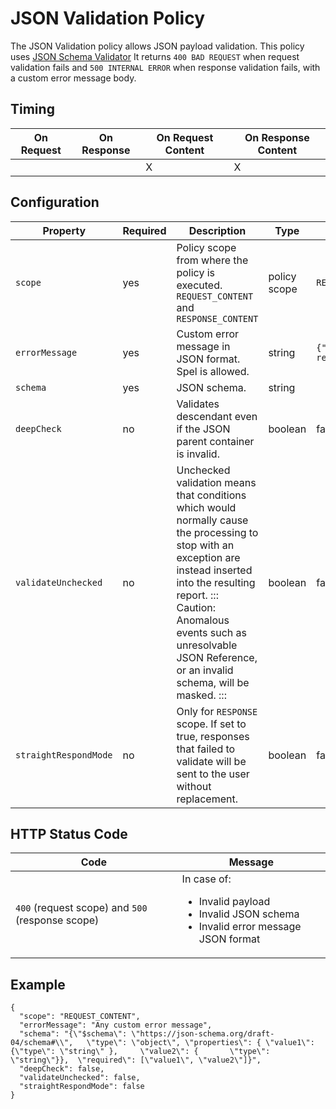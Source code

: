 # JSON Validation Policy

<head>
  <meta name="guidename" content="API Management"/>
  <meta name="context" content="GUID-eb881dfe-5086-40d3-82fc-c41a70e81930"/>
</head>

The JSON Validation policy allows JSON payload validation. This policy uses [JSON Schema Validator](https://github.com/java-json-tools/json-schema-validator)  It returns `400 BAD REQUEST` when request validation fails and `500 INTERNAL ERROR` when response validation fails, with a custom error message body.

## Timing


| On Request | On Response | On Request Content| On Response Content|
|---|---|---|---|
|   | |  X|X| 

## Configuration
| Property  |Required   |Description   | Type  | Default |
|---|---|---|---|---|
|`scope`|yes|Policy scope from where the policy is executed. `REQUEST_CONTENT` and `RESPONSE_CONTENT`| policy scope|`REQUEST_CONTENT`|
|  `errorMessage` |  yes |Custom error message in JSON format. Spel is allowed.   |string | `{"error":"Bad request"}`
|  `schema` |  yes | JSON schema.  |string |
|  `deepCheck` | no  | Validates descendant even if the JSON parent container is invalid.  | boolean| false |
| `validateUnchecked` |no | Unchecked validation means that conditions which would normally cause the processing to stop with an exception are instead inserted into the resulting report.  ::: Caution: Anomalous events such as unresolvable JSON Reference, or an invalid schema, will be masked. ::: | boolean | false|
|`straightRespondMode`|no|Only for `RESPONSE` scope. If set to true, responses that failed to validate will be sent to the user without replacement. |boolean|false|

## HTTP Status Code

| Code | Message|
|---|---|
|`400` (request scope) and `500` (response scope)|In case of: <ul><li>Invalid payload</li><li> Invalid JSON schema</li><li>Invalid error message JSON format</li></ul> |

## Example

```
{
  "scope": "REQUEST_CONTENT",
  "errorMessage": "Any custom error message",
  "schema": "{\"$schema\": \"https://json-schema.org/draft-04/schema#\\",   \"type\": \"object\", \"properties\": { \"value1\": {\"type\": \"string\" },     \"value2\": {       \"type\": \"string\"}},  \"required\": [\"value1\", \"value2\"]}",
  "deepCheck": false,
  "validateUnchecked": false,
  "straightRespondMode": false
}
```